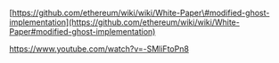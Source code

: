 [https://github.com/ethereum/wiki/wiki/White-Paper\#modified-ghost-implementation](https://github.com/ethereum/wiki/wiki/White-Paper#modified-ghost-implementation)

https://www.youtube.com/watch?v=-SMliFtoPn8




